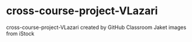 # cross-course-project-VLazari
cross-course-project-VLazari created by GitHub Classroom
Jaket images from iStock
